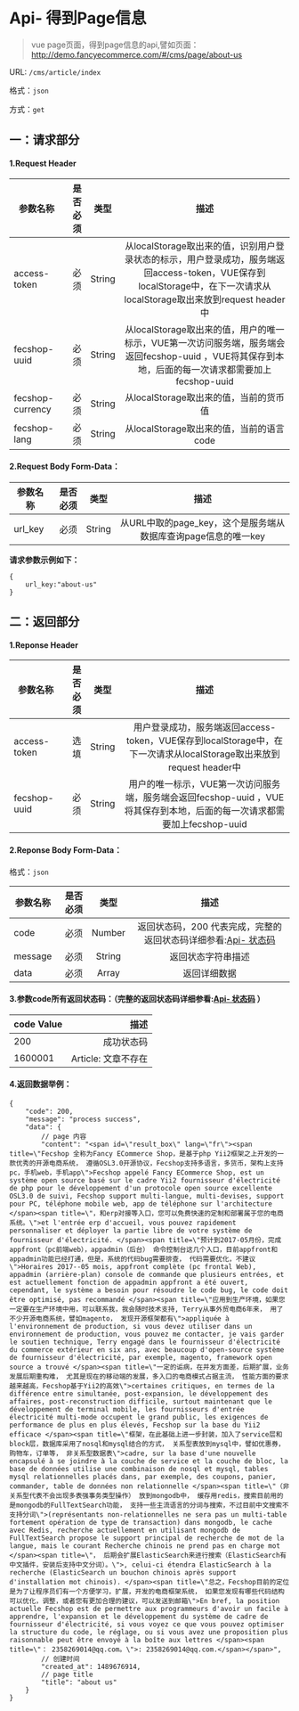 Api- 得到Page信息
================

> vue page页面，得到page信息的api,譬如页面：http://demo.fancyecommerce.com/#/cms/page/about-us

URL: `/cms/article/index`

格式：`json`

方式：`get`


一：请求部分
---------

#### 1.Request Header


| 参数名称          | 是否必须    |  类型        |  描述     |
| ------------------| -----:      | :----:       |:----:     |
| access-token      | 必须        |   String     | 从localStorage取出来的值，识别用户登录状态的标示，用户登录成功，服务端返回access-token，VUE保存到localStorage中，在下一次请求从localStorage取出来放到request header中   |
| fecshop-uuid      | 必须        |   String     | 从localStorage取出来的值，用户的唯一标示，VUE第一次访问服务端，服务端会返回fecshop-uuid ，VUE将其保存到本地，后面的每一次请求都需要加上fecshop-uuid    |
| fecshop-currency  | 必须        |   String     | 从localStorage取出来的值，当前的货币值  |
| fecshop-lang      | 必须        |   String     | 从localStorage取出来的值，当前的语言code  |


#### 2.Request Body Form-Data：


| 参数名称        | 是否必须    |  类型       |  描述     |
| ----------------| -----:      | :----:      |:----:     |
| url_key         | 必须        |   String     | 从URL中取的page_key，这个是服务端从数据库查询page信息的唯一key   |

**请求参数示例如下：**

```
{
    url_key:"about-us"
}
```

二：返回部分
----------

#### 1.Reponse Header

| 参数名称          | 是否必须    |  类型        |  描述     |
| ------------------| -----:      | :----:       |:----:     |
| access-token      | 选填        |   String     | 用户登录成功，服务端返回access-token，VUE保存到localStorage中，在下一次请求从localStorage取出来放到request header中   |
| fecshop-uuid      | 必须        |   String     | 用户的唯一标示，VUE第一次访问服务端，服务端会返回fecshop-uuid ，VUE将其保存到本地，后面的每一次请求都需要加上fecshop-uuid    |

#### 2.Reponse Body Form-Data：

格式：`json`

| 参数名称        | 是否必须    |  类型       |  描述        |
| ----------------| -----:      | :----:      |:----:        | 
| code            | 必须        |   Number    | 返回状态码，200 代表完成，完整的返回状态码详细参看:[Api- 状态码](fecshop-server-return-code.md) |
| message         | 必须        |   String    | 返回状态字符串描述  |
| data            | 必须        |   Array     | 返回详细数据        |

#### 3.参数code所有返回状态码：（完整的返回状态码详细参看:[Api- 状态码](fecshop-server-return-code.md) ）

| code Value      |        描述                                        |
| ----------------| --------------------------------------------------:| 
| 200             | 成功状态码                                         |  
| 1600001         | Article: 文章不存在                  | 

 
#### 4.返回数据举例：

```
{
    "code": 200,
    "message": "process success",
    "data": {
        // page 内容
        "content": "<span id=\"result_box\" lang=\"fr\"><span title=\"Fecshop 全称为Fancy ECommerce Shop，是基于php Yii2框架之上开发的一款优秀的开源电商系统， 遵循OSL3.0开源协议，Fecshop支持多语言，多货币，架构上支持pc，手机web，手机app\">Fecshop appelé Fancy ECommerce Shop, est un système open source basé sur le cadre Yii2 fournisseur d'électricité de php pour le développement d'un protocole open source excellente OSL3.0 de suivi, Fecshop support multi-langue, multi-devises, support pour PC, téléphone mobile web, app de téléphone sur l'architecture </span><span title=\"，和erp对接等入口，您可以免费快速的定制和部署属于您的电商系统。\">et l'entrée erp d'accueil, vous pouvez rapidement personnaliser et déployer la partie libre de votre système de fournisseur d'électricité. </span><span title=\"预计到2017-05月份，完成appfront（pc前端web），appadmin（后台） 命令控制台这几个入口，目前appfront和appadmin功能已经打通，但是，系统的代码bug需要排查， 代码需要优化，不建议\">Horaires 2017--05 mois, appfront complète (pc frontal Web), appadmin (arrière-plan) console de commande que plusieurs entrées, et est actuellement fonction de appadmin appfront a été ouvert, cependant, le système a besoin pour résoudre le code bug, le code doit être optimisé, pas recommandé </span><span title=\"应用到生产环境，如果您一定要在生产环境中用，可以联系我，我会随时技术支持, Terry从事外贸电商6年来， 用了不少开源电商系统，譬如magento， 发现开源框架都有\">appliquée à l'environnement de production, si vous devez utiliser dans un environnement de production, vous pouvez me contacter, je vais garder le soutien technique, Terry engagé dans le fournisseur d'électricité du commerce extérieur en six ans, avec beaucoup d'open-source système de fournisseur d'électricité, par exemple, magento, framework open source a trouvé </span><span title=\"一定的诟病，在并发方面差，后期扩展，业务发展后期重构难， 尤其是现在的移动端的发展，多入口的电商模式占据主流， 性能方面的要求越来越高，Fecshop基于Yii2的高效\">certaines critiques, en termes de la différence entre simultanée, post-expansion, le développement des affaires, post-reconstruction difficile, surtout maintenant que le développement de terminal mobile, les fournisseurs d'entrée électricité multi-mode occupent le grand public, les exigences de performance de plus en plus élevés, Fecshop sur la base du Yii2 efficace </span><span title=\"框架，在此基础上进一步封装，加入了service层和block层，数据库采用了nosql和mysql结合的方式， 关系型表放到mysql中，譬如优惠券，购物车，订单等， 非关系型数据表\">cadre, sur la base d'une nouvelle encapsulé à se joindre à la couche de service et la couche de bloc, la base de données utilise une combinaison de nosql et mysql, tables mysql relationnelles placés dans, par exemple, des coupons, panier, commander, table de données non relationnelle </span><span title=\"（非关系型代表不会出现多表强事务类型操作） 放到mongodb中， 缓存用redis，搜索目前用的是mongodb的FullTextSearch功能， 支持一些主流语言的分词与搜索，不过目前中文搜索不支持分词\">(représentants non-relationnelles ne sera pas un multi-table fortement opération de type de transaction) dans mongodb, le cache avec Redis, recherche actuellement en utilisant mongodb de FullTextSearch propose le support principal de recherche de mot de la langue, mais le courant Recherche chinois ne prend pas en charge mot </span><span title=\"， 后期会扩展ElasticSearch来进行搜索（ElasticSearch有中文插件，安装后支持中文分词）。\">, celui-ci étendra ElasticSearch à la recherche (ElasticSearch un bouchon chinois après support d'installation mot chinois). </span><span title=\"总之，Fecshop目前的定位是为了让程序员们有一个方便学习，扩展，开发的电商框架系统， 如果您发现有哪些代码结构可以优化，调整，或者您有更加合理的建议，可以发送到邮箱\">En bref, la position actuelle Fecshop est de permettre aux programmeurs d'avoir un facile à apprendre, l'expansion et le développement du système de cadre de fournisseur d'électricité, si vous voyez ce que vous pouvez optimiser la structure du code, le réglage, ou si vous avez une proposition plus raisonnable peut être envoyé à la boîte aux lettres </span><span title=\"： 2358269014@qq.com。\">: 2358269014@qq.com.</span></span>",
        // 创建时间
        "created_at": 1489676914,
        // page title
        "title": "about us"
    }
}
```